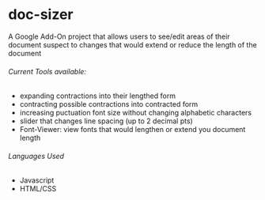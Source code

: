 # doc-sizer

A Google Add-On project that allows users to see/edit areas of their document suspect to changes that would extend or reduce the length of the document
###### Current Tools available:
- expanding contractions into their lengthed form
- contracting possible contractions into contracted form
- increasing puctuation font size without changing alphabetic characters
- slider that changes line spacing (up to 2 decimal pts)
- Font-Viewer: view fonts that would lengthen or extend you document length
###### Languages Used
- Javascript
- HTML/CSS

